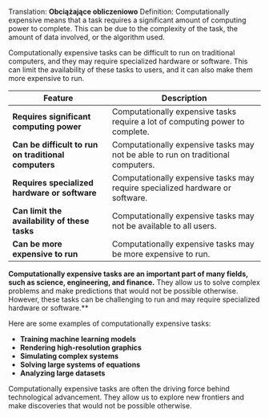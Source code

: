 Translation: **Obciążające obliczeniowo**
Definition: 
Computationally expensive means that a task requires a significant amount of computing power to complete. This can be due to the complexity of the task, the amount of data involved, or the algorithm used.

Computationally expensive tasks can be difficult to run on traditional computers, and they may require specialized hardware or software. This can limit the availability of these tasks to users, and it can also make them more expensive to run.

|Feature|Description|
|---|---|
|**Requires significant computing power**|Computationally expensive tasks require a lot of computing power to complete.|
|**Can be difficult to run on traditional computers**|Computationally expensive tasks may not be able to run on traditional computers.|
|**Requires specialized hardware or software**|Computationally expensive tasks may require specialized hardware or software.|
|**Can limit the availability of these tasks**|Computationally expensive tasks may not be available to all users.|
|**Can be more expensive to run**|Computationally expensive tasks may be more expensive to run.|

**Computationally expensive tasks are an important part of many fields, such as science, engineering, and finance.** They allow us to solve complex problems and make predictions that would not be possible otherwise. However, these tasks can be challenging to run and may require specialized hardware or software.**

Here are some examples of computationally expensive tasks:

- **Training machine learning models**
- **Rendering high-resolution graphics**
- **Simulating complex systems**
- **Solving large systems of equations**
- **Analyzing large datasets**

Computationally expensive tasks are often the driving force behind technological advancement. They allow us to explore new frontiers and make discoveries that would not be possible otherwise.